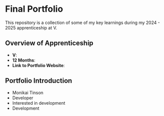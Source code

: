 # Final Portfolio

This repository is a collection of some of my key learnings during my 2024 - 2025 apprenticeship at V.

## Overview of Apprenticeship
- **V**:
- **12 Months**:
- **Link to Portfolio Website**:

## Portfolio Introduction
- Monikai Tinson
- Developer
- Interested in development
- Development
